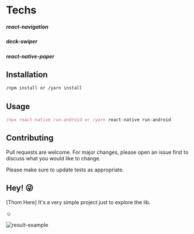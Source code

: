 # Techs

<h5>react-navigation</h5>
<h5>deck-swiper</h5>
<h5>react-native-paper</h5>

## Installation

```bash
/npm install or /yarn install
```


## Usage

```javascript
/npx react-native run-android or /yarn react-native run-android
```

## Contributing
Pull requests are welcome. For major changes, please open an issue first to discuss what you would like to change.

Please make sure to update tests as appropriate.

## Hey! :stuck_out_tongue_winking_eye:
[Thom Here] It's a very simple project just to explore the lib.

:relaxed:

![result-example](https://user-images.githubusercontent.com/58967808/87843496-6cd30700-c88b-11ea-9579-fc9d4509bfdc.gif)
